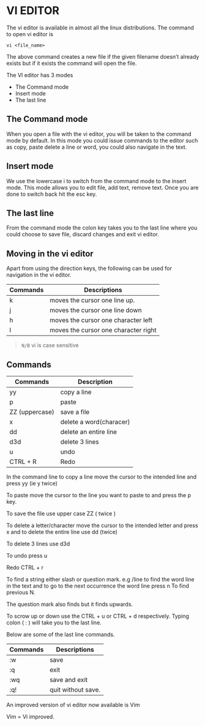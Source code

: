 # VI EDITOR

The vi editor is available in almost all the linux distributions. The command to open vi editor is 

`vi <file_name>`

The above command creates a new file if the given filename doesn’t already exists but if it exists the command will open the file.

The VI editor has 3 modes
* The Command mode
* Insert mode
* The last line

## The Command mode 

When you open a file with the vi editor, you will be taken to the command mode by default. In this mode you could issue commands to the editor such as copy, paste delete a line or word, you could also navigate in the text.

## Insert mode

We use the lowercase i to switch from the command mode to the insert mode. This mode allows you to edit file, add text, remove text. Once you are done to switch back hit the esc key.

## The last line

From the command mode the colon key takes you to the last line where you could choose to save file, discard changes and exit vi editor.

## Moving in the vi editor 
Apart from using the direction keys, the following can be used for navigation in the vi editor.

| Commands | Descriptions                         |
|----------|--------------------------------------| 
| k        | moves the cursor one line up.        |
| j        | moves the cursor one line down       |
| h        | moves the cursor one character left  |
| l        | moves the cursor one character right |

> `N/B`  vi is case sensitive

## Commands 

| Commands      | Description              |
|---------------|--------------------------|
| yy            | copy a line              |
| p             | paste                    |
| ZZ (uppercase)| save a file              |
| x             | delete a word(characer)  |
| dd            | delete an entire line    |
| d3d           | delete 3 lines           |
| u             | undo                     |
| CTRL + R      | Redo                     |

In the command line to copy a line move the cursor to the intended line and press yy (ie y twice)

To paste move the cursor to the line you want to paste to and press the p key.

To save the file use upper case ZZ ( twice )

To delete a letter/character move the cursor to the intended letter and press x and to delete the entire line use dd (twice)

To delete 3 lines use d3d

To undo press u

Redo CTRL + r

To find a string either slash or question mark. e.g /line to find the word line in the text and to go to the next occurrence the word line press n To find previous N.

The question mark also finds but it finds upwards.

To scrow up or down use the CTRL + u or CTRL + d respectively.
Typing colon ( : ) will take you to the last line.


Below are some of the last line commands.

|Commands | Descriptions        |
|---------|---------------------|
|:w       | save                |
|:q       | exit                |
|:wq      | save and exit       |
|:q!      |quit without save.   |

An improved version of vi editor now available is Vim

Vim = Vi improved.  

